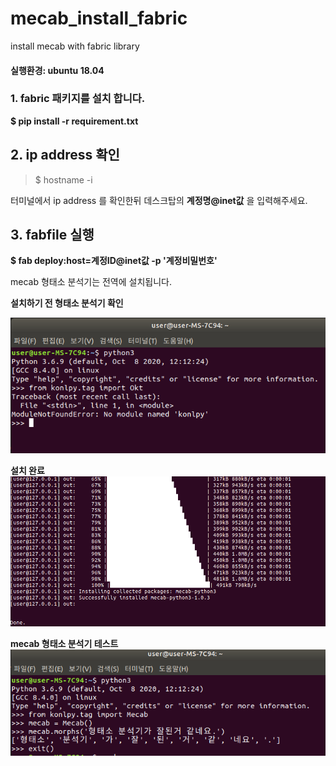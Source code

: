 # mecab_install_fabric
install mecab with fabric library

#### **실행환경: ubuntu 18.04**

### 1. fabric 패키지를 설치 합니다.

**$ pip install -r requirement.txt** 

## 2. ip address 확인 

> $ hostname -i

터미널에서 ip address 를 확인한뒤 데스크탑의 **계정명@inet값** 을 입력해주세요.

## 3. fabfile 실행

**$ fab deploy:host=계정ID@inet값 -p '계정비밀번호'**

mecab 형태소 분석기는 전역에 설치됩니다.

**설치하기 전 형태소 분석기 확인**   

![설치하기 전](https://github.com/JangDaehyuk/mecab_install_fabric/blob/main/image/mecab_0_before_install.png)



**설치 완료**  
![설치 완료](https://github.com/JangDaehyuk/mecab_install_fabric/blob/main/image/mecab_installed.png)



**mecab 형태소 분석기 테스트**  
![mecab 테스트](https://github.com/JangDaehyuk/mecab_install_fabric/blob/main/image/install_test_1.png)
